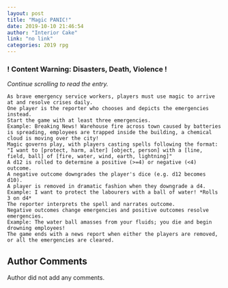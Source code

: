 ```yaml
---
layout: post
title: "Magic PANIC!"
date: 2019-10-10 21:46:54
author: "Interior Cake"
link: "no link"
categories: 2019 rpg
---
```

<div id="warning"><div id="content"><h3><strong>! Content Warning: Disasters, Death, Violence !</strong></h3><i>Continue scrolling to read the entry.</i></div></div>
 
```
As brave emergency service workers, players must use magic to arrive at and resolve crises daily.
One player is the reporter who chooses and depicts the emergencies instead.
Start the game with at least three emergencies.
Example: Breaking News! Warehouse fire across town caused by batteries is spreading, employees are trapped inside the building, a chemical cloud is moving over the city!
Magic governs play, with players casting spells following the format:
"I want to [protect, harm, alter] [object, person] with a [line, field, ball] of [fire, water, wind, earth, lightning]"
A d12 is rolled to determine a positive (>=4) or negative (<4) outcome.
A negative outcome downgrades the player's dice (e.g. d12 becomes d10).
A player is removed in dramatic fashion when they downgrade a d4.
Example: I want to protect the labourers with a ball of water! *Rolls 3 on d4*
The reporter interprets the spell and narrates outcome.
Negative outcomes change emergencies and positive outcomes resolve emergencies.
Example: The water ball amasses from your fluids; you die and begin drowning employees!
The game ends with a news report when either the players are removed, or all the emergencies are cleared.
```
## Author Comments
Author did not add any comments.
